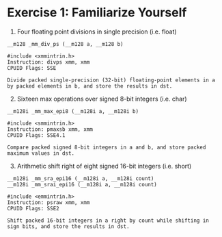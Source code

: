 # Exercise 1: Familiarize Yourself

1. Four floating point divisions in single precision (i.e. float)
```
__m128 _mm_div_ps (__m128 a, __m128 b)

#include <xmmintrin.h>
Instruction: divps xmm, xmm
CPUID Flags: SSE

Divide packed single-precision (32-bit) floating-point elements in a by packed elements in b, and store the results in dst.
```
2. Sixteen max operations over signed 8-bit integers (i.e. char)
```
__m128i _mm_max_epi8 (__m128i a, __m128i b)

#include <smmintrin.h>
Instruction: pmaxsb xmm, xmm
CPUID Flags: SSE4.1

Compare packed signed 8-bit integers in a and b, and store packed maximum values in dst.
```
3. Arithmetic shift right of eight signed 16-bit integers (i.e. short)
```
__m128i _mm_sra_epi16 (__m128i a, __m128i count)
__m128i _mm_srai_epi16 (__m128i a, __m128i count)

#include <emmintrin.h>
Instruction: psraw xmm, xmm
CPUID Flags: SSE2

Shift packed 16-bit integers in a right by count while shifting in sign bits, and store the results in dst.
```